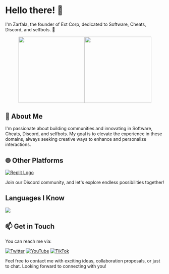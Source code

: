 # Hello there! 👋

I'm Zarfala, the founder of Ext Corp, dedicated to Software, Cheats, Discord, and selfbots. 🌌
<!--
![GitHub Stats](https://github-readme-stats.vercel.app/api?username=zarfalaxd&show_icons=true&theme=chartreuse-dark)
![Top Langs](https://github-readme-stats.vercel.app/api/top-langs/?username=zarfalaxd&layout=donut&theme=chartreuse-dark)
-->
<div style="display:flex; justify-content:center;">
  <img height="210.5" src="https://github-readme-stats.vercel.app/api?username=zarfalaxd&theme=chartreuse-dark" />
  <img height="210.5" src="https://github-readme-stats.vercel.app/api/top-langs?username=zarfalaxd&layout=compact&langs_count=8&card_width=320&theme=chartreuse-dark" />
</div>



## 🚀 About Me

I'm passionate about building communities and innovating in Software, Cheats, Discord, and selfbots. My goal is to elevate the experience in these domains, always seeking creative ways to enhance and personalize interactions.


## 🌐 Other Platforms

[![Replit Logo](https://img.shields.io/badge/Replit-DD1200?style=for-the-badge&logo=Replit&logoColor=white)](https://replit.com/@zarfaladev)

Join our Discord community, and let's explore endless possibilities together!

## Languages I Know

<p align="left"> <a href="https://github.com/zarfalaxd"><img src="https://skillicons.dev/icons?i=vscode,replit,github,mongodb,py,css,html,js,php,cpp,cs,express,bots,nodejs,cloudflare"> </a> </p>

## 📫 Get in Touch

You can reach me via:

[![Twitter](https://img.shields.io/badge/Twitter-%231DA1F2.svg?logo=Twitter&logoColor=white&style=for-the-badge)](https://twitter.com/zarfala) 
[![YouTube](https://img.shields.io/badge/YouTube-%23FF0000.svg?logo=YouTube&logoColor=white&style=for-the-badge)](https://youtube.com/@zarfala) 
[![TikTok](https://img.shields.io/badge/TikTok-%23000000.svg?logo=TikTok&logoColor=white&style=for-the-badge)](https://www.tiktok.com/@zarfaladev)

Feel free to contact me with exciting ideas, collaboration proposals, or just to chat. Looking forward to connecting with you!

<!---
[zarfalaxd/zarfalaxd] is a special repository as its `README.md` (this file) appears on your GitHub profile. Feel free to explore my projects and contributions! 😃
